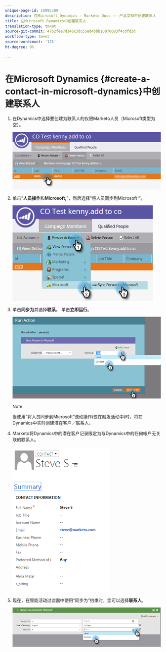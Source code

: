 ```yaml
---
unique-page-id: 10095389
description: 在Microsoft Dynamics - Marketo Docs —— 产品文档中创建联系人
title: 在Microsoft Dynamics中创建联系人
translation-type: tm+mt
source-git-commit: 47b2fee7d146c3dc558d4bbb10070683f4cdfd3d
workflow-type: tm+mt
source-wordcount: '121'
ht-degree: 0%

---
```



# 在Microsoft Dynamics {#create-a-contact-in-microsoft-dynamics}中创建联系人

1. 在Dynamics中选择要创建为联系人的仅限Marketo人员（Microsoft类型为空）。

   ![](assets/one.png)

1. 单击“**人员操作**&#x200B;和&#x200B;**Microsoft,**”，然后选择“将人员同步到Microsoft **”。**

   ![](assets/two.png)

1. 单击&#x200B;**同步为**&#x200B;并选择&#x200B;**联系**。 单击&#x200B;**立即运行**。

   ![](assets/three.png)

   >[!NOTE]
   >
   >当使用“将人员同步到Microsoft”流动操作(仅在触发活动中)时，将在Dynamics中实时创建潜在客户／联系人。

1. Marketo将Dynamics中的潜在客户记录限定为与Dynamics中的任何帐户无关联的联系人。

   ![](assets/image2015-10-23-9-3a43-3a33.png)

1. 现在，在智能活动过滤器中使用“同步为”约束时，您可以选择&#x200B;**联系人**。

   ![](assets/five.png)

